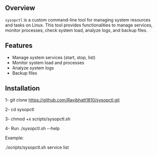 ## Overview
`sysopctl` is a custom command-line tool for managing system resources and tasks on Linux. This tool provides functionalities to manage services, monitor processes, check system load, analyze logs, and backup files.

## Features
- Manage system services (start, stop, list)
- Monitor system load and processes
- Analyze system logs
- Backup files

## Installation

   1- git clone https://github.com/Ravibhatt1810/sysopctl.git
   
   2- cd sysopctl
   
   3- chmod +x scripts/sysopctl.sh
   
   4- Run ./sysopctl.sh --help


Example:
   
   ./scripts/sysopctl.sh service list
